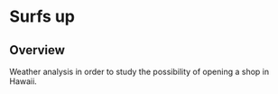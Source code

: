 # Surfs up

## Overview 

Weather analysis in order to study the possibility of opening a shop in Hawaii. 
